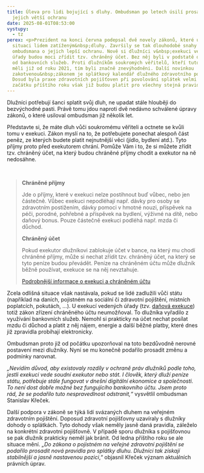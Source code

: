 ```yaml
---
title: Úleva pro lidi bojující s dluhy. Ombudsman po letech úsilí prosadil
  jejich větší ochranu
date: 2025-08-01T08:53:00
vystupy:
  - tz
perex: <p>Prezident na konci června podepsal dvě novely zákonů, které ulehčí
  situaci lidem zatíženým&nbsp;dluhy. Završily se tak dlouhodobé snahy
  ombudsmana o jejich lepší ochranu. Nově si dlužníci v&nbsp;exekuci vedené
  úřady budou moci zřídit tzv. chráněný účet. Bez něj byli v podstatě odstřiženi
  od bankovních služeb. Proti dlužníkům soukromých věřitelů, kteří tuto možnost
  měli již od roku 2021, tím byli značně znevýhodněni. Další novinkou
  zakotvenou&nbsp;zákonem je splátkový kalendář dlužného zdravotního pojištění.
  Dosud byla praxe zdravotních pojišťoven při povolování splátek velmi různá. Od
  začátku příštího roku však již budou platit pro všechny stejná pravidla.</p>
---
```

<p>Dlužníci potřebují šanci splatit svůj dluh, ne upadat stále hlouběji do bezvýchodné&nbsp;pasti. Právě tomu jdou naproti dvě nedávno schválené úpravy zákonů, o které usiloval ombudsman již několik let.&nbsp;</p>
<p>Představte si, že máte dluh vůči soukromému věřiteli a octnete se kvůli tomu v exekuci. Zákon myslí na to, že potřebujete ponechat alespoň část peněz, ze kterých budete platit nejnutnější věci (jídlo, bydlení atd.). Tyto příjmy proto před exekutorem chrání. Pomůže Vám i to, že si můžete zřídit tzv. chráněný účet, na který budou chráněné příjmy chodit a exekutor na ně nedosáhne.&nbsp;</p>
<p>&nbsp;</p>
<blockquote>
<p>
<strong>Chráněné příjmy</strong></p>
<p>Jde o příjmy, které v&nbsp;exekuci nelze postihnout buď vůbec, nebo jen částečně. Vůbec exekuci nepodléhají např. dávky pro osoby se zdravotním postižením, dávky pomoci v hmotné nouzi, příspěvek na péči, porodné, pohřebné a příspěvek na bydlení, výživné na dítě, nebo daňový bonus. Pouze částečně exekuci podléhá např. mzda či důchod.</p>
<p>
<strong>Chráněný účet</strong></p>
<p>Pokud exekutor dlužníkovi zablokuje účet v bance, na který mu chodí chráněné příjmy, může si nechat zřídit tzv. chráněný účet, na který se tyto peníze budou převádět. Peníze na chráněném účtu může dlužník běžně používat, exekuce se na něj nevztahuje.</p>
<p>
<a href="https://www.ochrance.cz/letaky/exekuce/exekuce.pdf">Podrobnější informace o exekuci a chráněném účtu</a></p></blockquote>
<p>Zcela odlišná situace však nastávala, pokud se lidé zadlužili vůči státu (například na daních, pojistném na sociální či zdravotní pojištění, místních poplatcích, pokutách, …). U exekucí vedených úřady (tzv. 
<a href="https://www.ochrance.cz/letaky/danova-exekuce/danova-exekuce.pdf">daňová exekuce</a>) totiž zákon zřízení chráněného účtu neumožňoval. To dlužníka vyřadilo z využívání bankovních služeb. Nemohl si prakticky na účet nechat posílat mzdu či důchod a platit z něj nájem, energie a další běžné platby, které dnes již zpravidla probíhají elektronicky.</p>
<p>Ombudsman proto již od počátku upozorňoval na toto bezdůvodně nerovné postavení mezi dlužníky. Nyní se mu konečně podařilo prosadit změnu a podmínky narovnat.&nbsp;</p>
<p>
<i>„Nevidím důvod, aby existovaly rozdíly v&nbsp;ochraně práv dlužníků podle toho, jestli exekuci vede soudní exekutor nebo stát. I člověk, který dluží peníze státu, potřebuje stále fungovat v&nbsp;dnešní digitální ekonomice a společnosti. To není dost dobře možné bez fungujícího bankovního účtu. Jsem proto rád, že se podařilo tuto nespravedlnost odstranit,“</i> vysvětlil ombudsman Stanislav Křeček.</p>
<p>Další podpora v zákoně se týká lidí svázaných dluhem na veřejném zdravotním pojištění. Doposud zdravotní pojišťovny uzavíraly s&nbsp;dlužníky dohody o splátkách. Tyto dohody však neměly jasně daná pravidla, záleželo na konkrétní zdravotní pojišťovně. V&nbsp;případě sporu dlužníka s&nbsp;pojišťovnou se pak dlužník prakticky neměl jak bránit. Od ledna příštího roku se ale situace mění. 
<i>„Do zákona o pojistném na veřejné zdravotní pojištění se podařilo prosadit nová pravidla pro splátky dluhu. Dlužníci tak získají stabilnější a jasně nastavenou pozici</i>,“ objasnil Křeček význam aktuálních právních úprav.</p>
<p>&nbsp;</p>
